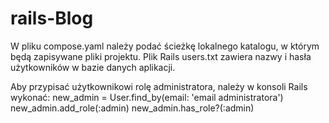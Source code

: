 # rails-Blog
W pliku compose.yaml należy podać ścieżkę lokalnego katalogu, w którym będą zapisywane pliki projektu.
Plik Rails users.txt zawiera nazwy i hasła użytkowników w bazie danych aplikacji.


Aby przypisać użytkownikowi rolę administratora, należy w konsoli Rails wykonać:
new_admin = User.find_by(email: 'email administratora')
new_admin.add_role(:admin)
new_admin.has_role?(:admin)
